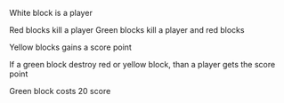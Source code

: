 White block is a player 


Red blocks kill a player
Green blocks kill a player and red blocks 


Yellow blocks gains a score point

If a green block destroy red or yellow block, than a player gets the score point


Green block costs 20 score







